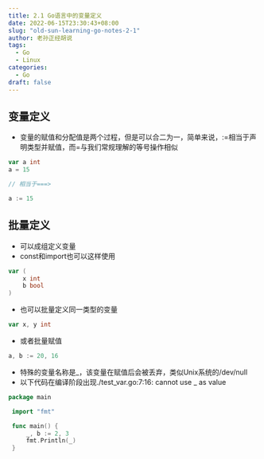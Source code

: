 ```yaml
---
title: 2.1 Go语言中的变量定义
date: 2022-06-15T23:30:43+08:00
slug: "old-sun-learning-go-notes-2-1"
author: 老孙正经胡说
tags:
  - Go
  - Linux
categories:
  - Go
draft: false
---
```


## 变量定义

- 变量的赋值和分配值是两个过程，但是可以合二为一，简单来说，:=相当于声明类型并赋值，而=与我们常规理解的等号操作相似

```go
var a int
a = 15

// 相当于===>

a := 15
```

## 批量定义

- 可以成组定义变量
- const和import也可以这样使用

```go
var (
    x int
    b bool
)
```

- 也可以批量定义同一类型的变量

```go
var x, y int
```

- 或者批量赋值

```go
a, b := 20, 16
```

- 特殊的变量名称是_，该变量在赋值后会被丢弃，类似Unix系统的/dev/null
- 以下代码在编译阶段出现./test_var.go:7:16: cannot use _ as value

```go
package main

 import "fmt"

 func main() {
     _, b := 2, 3
     fmt.Println(_)
 }
```
